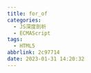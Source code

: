 ```yaml
---
title: for_of
categories:
  - JS深度剖析
  - ECMAScript
tags:
  - HTML5
abbrlink: 2c97714
date: 2023-01-31 14:20:32
---
```

